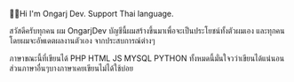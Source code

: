 👨‍🦱Hi I'm Ongarj Dev.
Support Thai language.

สวัสดีครับทุกคน ผม OngarjDev บัญชีนี้ผมสร้างขึ้นมาเพื่อจะเป็นประโยชน์ทั้งตัวผมเอง และทุกคน 
โดยผมจะอัพเดตผลงานตัวเอง จากประสบการณ์ต่างๆ 

ภาษาขณะนี้ที่เขียนได้ PHP HTML JS MYSQL PYTHON ทั้งหมดนี้มั่นใจวว่าเขียนได้แน่นอน ส่วนภาษาอื่นๆบางภาษาเคยเขียนไม่ได้ใช้บ่อย
